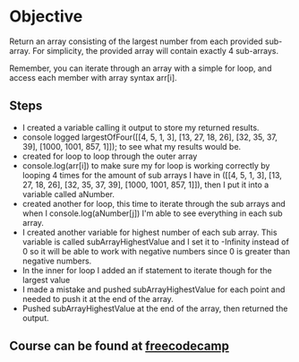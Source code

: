 # Objective
Return an array consisting of the largest number from each provided sub-array. For simplicity, the provided array will contain exactly 4 sub-arrays.

Remember, you can iterate through an array with a simple for loop, and access each member with array syntax arr[i].

## Steps
- I created a variable calling it output to store my returned results.
- console logged largestOfFour([[4, 5, 1, 3], [13, 27, 18, 26], [32, 35, 37, 39], [1000, 1001, 857, 1]]); to see what my results would be.
- created for loop to loop through the outer array
- console.log(arr[i]) to make sure my for loop is working correctly by looping 4 times for the amount of sub arrays I have in ([[4, 5, 1, 3], [13, 27, 18, 26], [32, 35, 37, 39], [1000, 1001, 857, 1]]), then I put it into a variable called aNumber.
- created another for loop, this time to iterate through the sub arrays and when I console.log(aNumber[j]) I'm able to see everything in each sub array.
- I created another variable for highest number of each sub array.  This variable is called subArrayHighestValue and I set it to -Infinity instead of 0 so it will be able to work with negative numbers since 0 is greater than negative numbers.
- In the inner for loop I added an if statement to iterate though for the largest value
- I made a mistake and pushed subArrayHighestValue for each point and needed to push it at the end of the array.
- Pushed subArrayHighestValue at the end of the array, then returned the output.

## Course can be found at [freecodecamp](https://www.freecodecamp.org/learn/javascript-algorithms-and-data-structures/basic-algorithm-scripting/return-largest-numbers-in-arrays)

